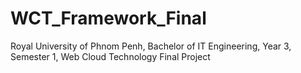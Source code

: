 # WCT_Framework_Final
Royal University of Phnom Penh, Bachelor of IT Engineering, Year 3, Semester 1, Web Cloud Technology Final Project
